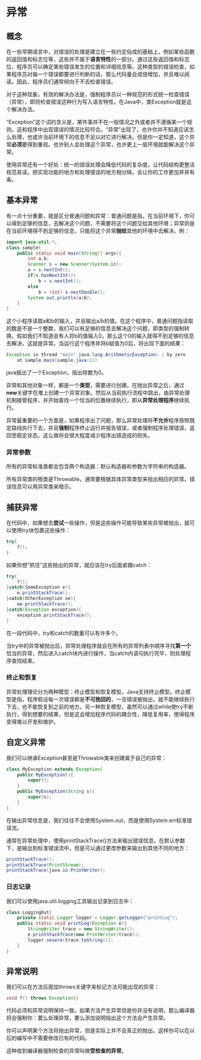 # 异常

## 概念

在一些早期语言中，对错误的处理是建立在一些约定俗成的基础上，例如某些函数的返回值和标志位等，这些并不属于**语言特性**的一部分。通过这些返回值和标志位，程序员可以确定某些错误发生的位置和详细信息等。这种类型的错误检查，如果程序员对每一个错误都要进行判断的话，那么代码量会成倍增加，并且难以阅读。因此，程序员们通常倾向于不去检查错误。

对于这种现象，有效的解决办法是，强制程序员以一种规范的形式统一检查错误（异常），即将检查错误这种行为写入语言特性。在Java中，类Exception就是这个解决办法。

“Exception”这个词的含义是，某件事并不在一般情况之外或者并不遵循某一个规则。这和程序中出现错误的情况比较符合。“异常”出现了，也许你并不知道应该怎么处理，也或许当前环境下的信息不足以对它进行解决。但是你一定知道，这个异常**必须**要得到重视。也许别人会处理这个异常，也许更上一层环境就能解决这个异常。

使用异常还有一个好处：统一的错误处理会降低代码的复杂度，让代码结构更整洁规范易读。把实现功能的地方和处理错误的地方相分隔，会让你的工作更加井井有条。

## 基本异常

有一点十分重要，就是区分普通问题和异常：普通问题是指，在当前环境下，你可以得到足够的信息，去解决这个问题，不需要将这个问题交给其他环境；异常则是在当前环境得不到足够的信息，只能将这个异常**抛给**其他的环境中去解决。例：

```java
import java.util.*;
class sample{
    public static void main(String[] args){
        int a,b;
		Scanner s = new Scanner(System.in);
		a = s.nextInt();
		if(s.hasNextInt())
            b = s.nextInt();
        else 
            b = (int) s.nextDouble();
		System.out.println(a/b);
    }
}
```

这个小程序读取a和b的输入，并且输出a/b的值。在这个程序中，普通问题指读取的数是不是一个整数，我们可以有足够的信息去解决这个问题，即类型的强制转换。假如我们不知道会有人将b的值输入0，那么这个0的输入就得不到足够的信息去解决，这就是异常。当运行这个程序并将b赋值为0后，将出现下面的结果：

```java
Exception in thread "main" java.lang.ArithmeticException: / by zero
	at sample.main(sample.java:11)
```

java报出了一个Exception，指出除数为0。

异常和其他对象一样，都是一个**类型**，需要进行创建。在抛出异常之后，通过**new**关键字在堆上创建一个异常对象。然后从当前执行流程中跳出，由异常处理机制接管程序，并开始查找一个恰当的位置继续执行，即从**异常处理程序**继续执行。

异常最重要的一个方面是，如果程序出了问题，那么异常处理将**不允许**程序按照既定路线执行下去，并且**强制**程序终止运行并报告错误，或者强制程序处理错误，返回至稳定状态。这么做将会很大程度减少程序出错造成的损失。

### 异常参数

所有的异常标准类都会包含两个构造器：默认构造器和参数为字符串的构造器。

所有异常类的根类是Throwable。通常要根据具体异常类型来抛出相应的异常。错误信息可以用异常类来暗示。

## 捕获异常

在代码中，如果想去**尝试**一些操作，但是这些操作可能导致某些异常被抛出，就可以使用try块包裹这些操作：

```java
try{
    f();
}
```

如果你想“抓住”这些抛出的异常，就应该在try后面紧跟catch：

```java
try{
    f();
}catch(SomeException e){
    e.printStackTrace();
}catch(OtherException oe){
    oe.printStackTrace();
}catch(Exception exception){
    exception.printStackTrace();
}

```

在一段代码中，try和catch的数量可以有许多个。

当try中的异常被抛出后，异常处理程序就会在所有的异常列表中顺序寻找**第一个**恰当的异常，然后进入catch块内进行操作，当catch内语句执行完毕，则处理程序查找结束。

### 终止和恢复

异常处理理论分为两种模型：终止模型和恢复模型。Java支持终止模型。终止模型是指，程序假设每一次错误都是**不可挽回的**，一旦错误被抛出，就不能继续执行下去，也不能恢复到之前的地方。另一种恢复模型，虽然可以通过while使try不断执行，得到想要的结果，但是这会增加程序代码的耦合性，降低复用率，使得程序变得难以开发和维护。

## 自定义异常

我们可以继承Exception甚至是Throwable类来创建属于自己的异常：

```java
class MyException extends Exception{
    public MyException(){
        super();
    }
    public MyException(String s){
        super(s);
    }
}
```

在输出异常信息是，我们往往不会使用System.out，而是使用System.err标准错误流。

通常在异常处理中，使用printStackTrace()方法来输出错误信息。在默认参数下，是输出到标准错误流中，但是可以通过更改参数来输出到其他不同的地方：

```java
printStackTrace();
printStackTrace(PrintStream);
printStackTrace(java.io.PrintWriter);
```

### 日志记录

我们可以使用java.util.logging工具输出记录到日志中：

```java
class LoggingOut{
    private static Logger logger = Logger.getLogger("printLog");
    public static void printLog(Exception e){
        StringWriter trace = new StringWriter();
        e.printStackTrace(new PrintWriter(trace));
        logger.severe(trace.toString());
    }
}
```

## 异常说明

我们可以在方法后面加throws关键字来标记方法可能出现的异常：

```java
void f() throws Exception{}
```

代码必须和异常说明保持一致。如果方法产生异常但是你并没有说明，那么编译器将会强制你：要么处理异常，要么添加说明指出这个方法会产生异常。

你可以声明某个方法将抛出异常，但是实际上并不会真正的抛出。这样你可以在以后的编写中不需要修改已有的代码。

这种收到编译器强制检查的异常叫做**受检查的异常**。

